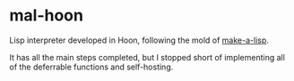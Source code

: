 # mal-hoon
Lisp interpreter developed in Hoon, following the mold of [make-a-lisp](https://github.com/kanaka/mal).

It has all the main steps completed, but I stopped short of implementing all of the deferrable functions and self-hosting.
